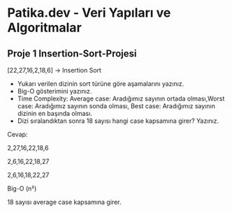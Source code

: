 # Patika.dev - Veri Yapıları ve Algoritmalar
## Proje 1 Insertion-Sort-Projesi
[22,27,16,2,18,6] -> Insertion Sort

- Yukarı verilen dizinin sort türüne göre aşamalarını yazınız.
- Big-O gösterimini yazınız.
- Time Complexity: Average case: Aradığımız sayının ortada olması,Worst case: Aradığımız sayının sonda olması, Best case: Aradığımız sayının dizinin en başında olması.
- Dizi sıralandıktan sonra 18 sayısı hangi case kapsamına girer? Yazınız.

Cevap:

2,27,16,22,18,6

2,6,16,22,18,27

2,6,16,18,22,27

Big-O (n²)

18 sayısı average case kapsamına girer. 